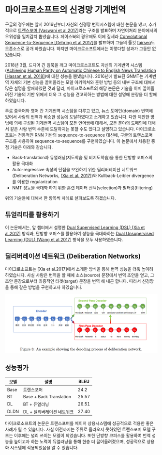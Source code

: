 # 마이크로소프트의 신경망 기계번역

구글의 경우에는 앞서 2016년부터 자신의 신경망 번역시스템에 대한 논문을 냈고, 추가적으로 [트랜스포머 [Vaswani et al.2017]](https://arxiv.org/abs/1706.03762)라는 구조를 발표하며 자연어처리 분야에서의 우위성을 일치감치 뽐냈습니다. 페이스북의 경우에도 이에 질세라 [Convolutional Sequence-to-Sequence [Gehring et al.2017]](https://arxiv.org/abs/1705.03122)를 발표하며 그들의 툴킷 [fairseq](https://github.com/pytorch/fairseq)도 오픈소스로 공개 하였습니다. 하지만 마이크로소프트에서는 이렇다할 성과가 그동안 없었습니다.

2018년 3월, 드디어 긴 침묵을 깨고 마이크로소프트도 자신의 기계번역 시스템([Achieving Human Parity on Automatic Chinese to English News Translation [Hassan et al.,2018]](https://arxiv.org/pdf/1803.05567.pdf))에 대한 성능을 뽐냈습니다. 2016년에 발표된 GNMT는 기계번역 자체의 기본 성능을 끌어올리는 모델 아키텍쳐와 훈련 방법 등의 내부 구조에 대해서 많은 설명을 할애하였던 것과 달리, 마이크로소프트의 해당 논문은 기술을 이미 끌어올려진 기술의 기반 위에서 더욱 그 성능을 견고히하는 방법에 대한 설명에 분량을 더 할애하였습니다.

주로 중국어와 영어 간 기계번역 시스템을 다루고 있고, 뉴스 도메인(domain) 번역에 있어서 사람의 번역과 비슷한 성능에 도달하였다고 소개하고 있습니다. 다만 제안한 방법에 의해 구성된 기계번역 시스템이 모든 언어쌍에 대해서, 모든 분야의 도메인에 대해서 같은 사람 번역 수준에 도달하지는 못할 수도 있다고 설명하고 있습니다. 마이크로소프트는 전통적인 RNN 기반의 sequence-to-sequence 대신에, 구글의 트랜스포머 구조를 사용하여 sequence-to-sequence를 구현하였습니다. 이 논문에서 차용한 중점 기술은 아래와 같습니다.

* Back-translation과 듀얼러닝(지도학습 및 비지도학습)을 통한 단방향 코퍼스의 활용 극대화
* Auto-regressive 속성의 단점을 보완하기 위한 딜리버레이션 네트워크(Deliberation Networks, [[Xia et al.,2017](https://papers.nips.cc/paper/6775-deliberation-networks-sequence-generation-beyond-one-pass-decoding.pdf)])와 Kullback-Leibler divergence를 이용한 regularization
* NMT 성능을 극대화 하기 위한 훈련 데이터 선택(selection)과 필터링(filtering)

위의 기술들에 대해서 한 항목씩 차례로 살펴보도록 하겠습니다.

## 듀얼리티를 활용하기

이 논문에서는, 앞 챕터에서 설명한 [Dual Supervised Learning (DSL) [Xia et al.2017]](https://arxiv.org/pdf/1707.00415.pdf) 방식과, 단방향 코퍼스를 활용하여 성능을 극대화하는 [Dual Unsupervised Learning (DUL) [Wang et al.2017]](https://www.microsoft.com/en-us/research/wp-content/uploads/2017/11/17041-72820-1-SM.pdf) 방식을 모두 사용하였습니다.

<!--
### Joint Training of Src2Tgt and Tgt2Src Models

![](../assets/14-04-01.png)
-->

## 딜리버레이션 네트워크 (Deliberation Networks)

마이크로소프트는 [Xia et al.2017]에서 소개한 방식을 통해 번역 성능을 더욱 높이려 하였습니다. 사실 사람은 번역을 할 때에 소스(source) 문장에서 번역 초안을 얻고, 그 초안 문장으로부터 최종적인 타겟(target) 문장을 번역 해 내곤 합니다. 따라서 신경망을 통해 같은 방법을 구현하고자 하였습니다.

![딜리버레이션 네트워크의 개요](../assets/14-04-02.png)

<!--
예를 들어 기존의 번역의 수식은 아래와 같이 바뀔 수 있습니다.

$$P(Y|X)=\prod{P(y_i|X,y_{<i})} \longrightarrow P(Y|X)=\prod{P(y_i|X,Y_{mid},y_{<i})}$$

![](../assets/14-04-03.png)

### Agreement Regularization of Left-to-Right and Right-to-Left Models

![](../assets/14-04-04.png)

## Data Selection and Filtering
-->

## 성능평가

|모델|설명|BLEU|
|-|-|-|
|Base|트랜스포머|24.2|
|BT|Base + Back Translation|25.57|
|DL|BT + 듀얼러닝|26.51|
|DLDN|DL + 딜리버레이션 네트워크|27.40|

<!--
![](../assets/14-04-05.png)
-->

마이크로소프트의 논문은 트랜스포머를 메이저 상용시스템에 성공적으로 적용한 좋은 사례가 될 수 있습니다. 사실 이전까지는 주류로 올라오지 못하였던 트랜스포머 모델 구조는 이후에는 널리 쓰이는 모델이 되었습니다. 또한 단방향 코퍼스를 활용하여 번역 성능을 높이고자 하는 노력이 듀얼러닝을 통해 한층 더 끌어올려졌으며, 성공적으로 상용화 시스템에 적용되었음을 알 수 있습니다.
